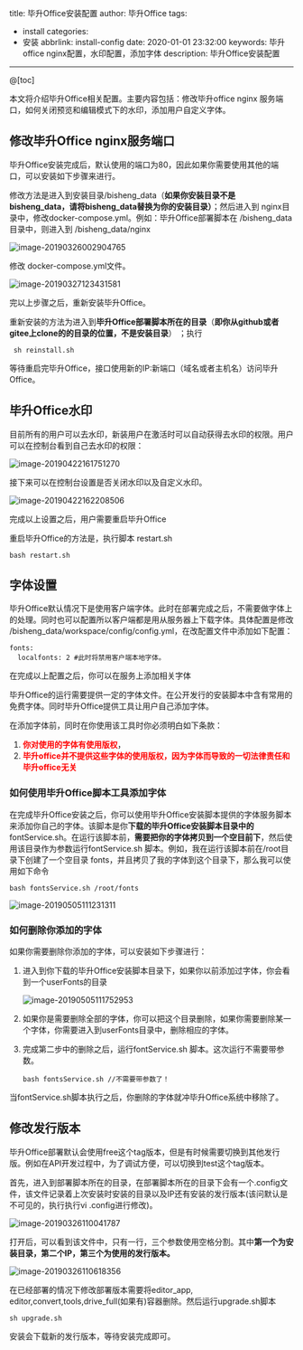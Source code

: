 title: 毕升Office安装配置
author: 毕升Office
tags:
  - install
categories:
  - 安装
abbrlink: install-config
date: 2020-01-01 23:32:00
keywords: 毕升office nginx配置，水印配置，添加字体
description: 毕升Office安装配置
---

@[toc]

本文将介绍毕升Office相关配置。主要内容包括：修改毕升office nginx 服务端口，如何关闭预览和编辑模式下的水印，添加用户自定义字体。

## 修改毕升Office nginx服务端口

毕升Office安装完成后，默认使用的端口为80，因此如果你需要使用其他的端口，可以安装如下步骤来进行。

修改方法是进入到安装目录/bisheng_data（**如果你安装目录不是bisheng_data，请将bisheng_data替换为你的安装目录）**；然后进入到 nginx目录中，修改docker-compose.yml。例如：毕升Office部署脚本在  /bisheng_data目录中，则进入到 /bisheng_data/nginx

![image-20190326002904765](https://bisheng-public.nodoc.cn/resource/image-20190326002904765.png)

修改 docker-compose.yml文件。

![image-20190327123431581](https://bisheng-public.nodoc.cn/resource/image-20190327123431581.png)

完以上步骤之后，重新安装毕升Office。

重新安装的方法为进入到**毕升Office部署脚本所在的目录**（**即你从github或者gitee上clone的的目录的位置，不是安装目录**） ；执行

```shell
 sh reinstall.sh
```

等待重启完毕升Office，接口使用新的IP:新端口（域名或者主机名）访问毕升Office。



## 毕升Office水印

目前所有的用户可以去水印，新装用户在激活时可以自动获得去水印的权限。用户可以在控制台看到自己去水印的权限：

![image-20190422161751270](https://bisheng-public.nodoc.cn/resource/image-20190422161751270.png)

接下来可以在控制台设置是否关闭水印以及自定义水印。

![image-20190422162208506](https://bisheng-public.nodoc.cn/resource/image-20190422162208506.png)

完成以上设置之后，用户需要重启毕升Office

重启毕升Office的方法是，执行脚本 restart.sh

```shell
bash restart.sh
```

## 字体设置

毕升Office默认情况下是使用客户端字体。此时在部署完成之后，不需要做字体上的处理。同时也可以配置所以客户端都是用从服务器上下载字体。具体配置是修改 /bisheng_data/workspace/config/config.yml，在改配置文件中添加如下配置：

```shell
fonts:
  localfonts: 2 #此时将禁用客户端本地字体。
```

在完成以上配置之后，你可以在服务上添加相关字体

毕升Office的运行需要提供一定的字体文件。在公开发行的安装脚本中含有常用的免费字体。同时毕升Office提供工具让用户自己添加字体。

在添加字体前，同时在你使用该工具时你必须明白如下条款：

1. <span style="color:red;font-weight:bold">你对使用的字体有使用版权</span>，
2. <span style="color:red;font-weight:bold">毕升office并不提供这些字体的使用版权，因为字体而导致的一切法律责任和毕升office无关</span>

### 如何使用毕升Office脚本工具添加字体

在完成毕升Office安装之后，你可以使用毕升Office安装脚本提供的字体服务脚本来添加你自己的字体。该脚本是你**下载的毕升Office安装脚本目录中的**fontService.sh。在运行该脚本前，**需要把你的字体拷贝到一个空目前下**，然后使用该目录作为参数运行fontService.sh 脚本。例如，我在运行该脚本前在/root目录下创建了一个空目录 fonts，并且拷贝了我的字体到这个目录下，那么我可以使用如下命令 

```shell
bash fontsService.sh /root/fonts
```

![image-20190505111231311](https://bisheng-public.nodoc.cn/resource/image-20190505111231311.png)

### 如何删除你添加的字体

如果你需要删除你添加的字体，可以安装如下步骤进行：

1. 进入到你下载的毕升Office安装脚本目录下，如果你以前添加过字体，你会看到一个userFonts的目录

   ![image-20190505111752953](https://bisheng-public.nodoc.cn/resource/image-20190505111752953.png)

2. 如果你是需要删除全部的字体，你可以把这个目录删除，如果你需要删除某一个字体，你需要进入到userFonts目录中，删除相应的字体。

3. 完成第二步中的删除之后，运行fontService.sh 脚本。这次运行不需要带参数。

   ```shell
   bash fontsService.sh //不需要带参数了！
   ```

当fontService.sh脚本执行之后，你删除的字体就冲毕升Office系统中移除了。

## 修改发行版本

毕升Office部署默认会使用free这个tag版本，但是有时候需要切换到其他发行版。例如在API开发过程中，为了调试方便，可以切换到test这个tag版本。

首先，进入到部署脚本所在的目录，在部署脚本所在的目录下会有一个.config文件，该文件记录着上次安装时安装的目录以及IP还有安装的发行版本(该问默认是不可见的，执行执行vi .config进行修改)。

![image-20190326110041787](https://bisheng-public.nodoc.cn/resource/image-20190326110041787.png)

打开后，可以看到该文件中，只有一行，三个参数使用空格分割。其中**第一个为安装目录，第二个IP，第三个为使用的发行版本。**

![image-20190326110618356](https://bisheng-public.nodoc.cn/resource/image-20190326110618356.png)

在已经部署的情况下修改部署版本需要将editor_app, editor,convert,tools,drive_full(如果有)容器删除。然后运行upgrade.sh脚本

```shell
sh upgrade.sh
```

安装会下载新的发行版本，等待安装完成即可。
